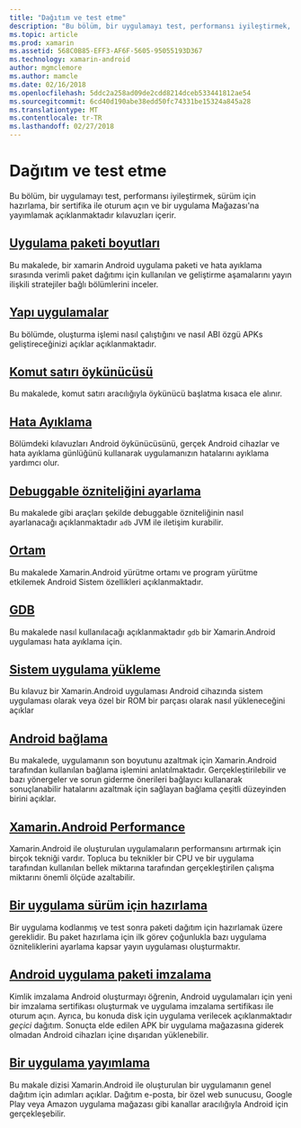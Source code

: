 ```yaml
---
title: "Dağıtım ve test etme"
description: "Bu bölüm, bir uygulamayı test, performansı iyileştirmek, sürüm için hazırlama, bir sertifika ile oturum açın ve bir uygulama Mağazası'na yayımlamak açıklanmaktadır kılavuzları içerir."
ms.topic: article
ms.prod: xamarin
ms.assetid: 568C0B85-EFF3-AF6F-5605-95055193D367
ms.technology: xamarin-android
author: mgmclemore
ms.author: mamcle
ms.date: 02/16/2018
ms.openlocfilehash: 5ddc2a258ad09de2cdd8214dceb533441812ae54
ms.sourcegitcommit: 6cd40d190abe38edd50fc74331be15324a845a28
ms.translationtype: MT
ms.contentlocale: tr-TR
ms.lasthandoff: 02/27/2018
---
```

# <a name="deployment-and-testing"></a>Dağıtım ve test etme

Bu bölüm, bir uygulamayı test, performansı iyileştirmek, sürüm için hazırlama, bir sertifika ile oturum açın ve bir uygulama Mağazası'na yayımlamak açıklanmaktadır kılavuzları içerir.


##  <a name="application-package-sizesapp-package-sizemd"></a>[Uygulama paketi boyutları](app-package-size.md)

Bu makalede, bir xamarin Android uygulama paketi ve hata ayıklama sırasında verimli paket dağıtımı için kullanılan ve geliştirme aşamalarını yayın ilişkili stratejiler bağlı bölümlerini inceler.

##  <a name="building-appsbuilding-appsindexmd"></a>[Yapı uygulamalar](building-apps/index.md)

Bu bölümde, oluşturma işlemi nasıl çalıştığını ve nasıl ABI özgü APKs geliştireceğinizi açıklar açıklanmaktadır.

##  <a name="command-line-emulatorcommand-line-emulatormd"></a>[Komut satırı öykünücüsü](command-line-emulator.md)

Bu makalede, komut satırı aracılığıyla öykünücü başlatma kısaca ele alınır.

## <a name="debuggingandroiddeploy-testdebuggingindexmd"></a>[Hata Ayıklama](~/android/deploy-test/debugging/index.md)

Bölümdeki kılavuzları Android öykünücüsünü, gerçek Android cihazlar ve hata ayıklama günlüğünü kullanarak uygulamanızın hatalarını ayıklama yardımcı olur.

##  <a name="setting-the-debuggable-attributeandroiddeploy-testdebuggable-attributemd"></a>[Debuggable özniteliğini ayarlama](~/android/deploy-test/debuggable-attribute.md)

Bu makalede gibi araçları şekilde debuggable özniteliğinin nasıl ayarlanacağı açıklanmaktadır `adb` JVM ile iletişim kurabilir.

##  <a name="environmentenvironmentmd"></a>[Ortam](environment.md)

Bu makalede Xamarin.Android yürütme ortamı ve program yürütme etkilemek Android Sistem özellikleri açıklanmaktadır.

##  <a name="gdbgdbmd"></a>[GDB](gdb.md)

Bu makalede nasıl kullanılacağı açıklanmaktadır `gdb` bir Xamarin.Android uygulaması hata ayıklama için.

##  <a name="installing-a-system-appinstall-system-appmd"></a>[Sistem uygulama yükleme](install-system-app.md)

Bu kılavuz bir Xamarin.Android uygulaması Android cihazında sistem uygulaması olarak veya özel bir ROM bir parçası olarak nasıl yükleneceğini açıklar

##  <a name="linking-on-androidlinkermd"></a>[Android bağlama](linker.md)

Bu makalede, uygulamanın son boyutunu azaltmak için Xamarin.Android tarafından kullanılan bağlama işlemini anlatılmaktadır. Gerçekleştirilebilir ve bazı yönergeler ve sorun giderme önerileri bağlayıcı kullanarak sonuçlanabilir hatalarını azaltmak için sağlayan bağlama çeşitli düzeyinden birini açıklar.

## <a name="xamarinandroid-performanceandroiddeploy-testperformancemd"></a>[Xamarin.Android Performance](~/android/deploy-test/performance.md)

Xamarin.Android ile oluşturulan uygulamaların performansını artırmak için birçok tekniği vardır. Topluca bu teknikler bir CPU ve bir uygulama tarafından kullanılan bellek miktarına tarafından gerçekleştirilen çalışma miktarını önemli ölçüde azaltabilir.

## <a name="preparing-an-application-for-releaseandroiddeploy-testrelease-prepindexmd"></a>[Bir uygulama sürüm için hazırlama](~/android/deploy-test/release-prep/index.md)

Bir uygulama kodlanmış ve test sonra paketi dağıtım için hazırlamak üzere gereklidir. Bu paket hazırlama için ilk görev çoğunlukla bazı uygulama özniteliklerini ayarlama kapsar yayın uygulaması oluşturmaktır.

## <a name="signing-the-android-application-packageandroiddeploy-testsigningindexmd"></a>[Android uygulama paketi imzalama](~/android/deploy-test/signing/index.md)

Kimlik imzalama Android oluşturmayı öğrenin, Android uygulamaları için yeni bir imzalama sertifikası oluşturmak ve uygulama imzalama sertifikası ile oturum açın. Ayrıca, bu konuda disk için uygulama verilecek açıklanmaktadır *geçici* dağıtım. Sonuçta elde edilen APK bir uygulama mağazasına giderek olmadan Android cihazları içine dışarıdan yüklenebilir.

## <a name="publishing-an-applicationandroiddeploy-testpublishingindexmd"></a>[Bir uygulama yayımlama](~/android/deploy-test/publishing/index.md)

Bu makale dizisi Xamarin.Android ile oluşturulan bir uygulamanın genel dağıtım için adımları açıklar. Dağıtım e-posta, bir özel web sunucusu, Google Play veya Amazon uygulama mağazası gibi kanallar aracılığıyla Android için gerçekleşebilir.
